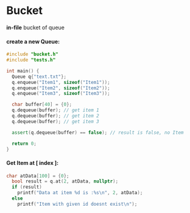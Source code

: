 # Bucket
**in-file** bucket of queue

####  create a new Queue:

```` c++
#include "bucket.h"
#include "tests.h"

int main() {
  Queue q{"text.txt"};
  q.enqueue("Item1", sizeof("Item1"));
  q.enqueue("Item2", sizeof("Item2"));
  q.enqueue("Item3", sizeof("Item3"));

  char buffer[40] = {0};
  q.dequeue(buffer); // get item 1
  q.dequeue(buffer); // get item 2
  q.dequeue(buffer); // get item 3

  assert(q.dequeue(buffer) == false); // result is false, no Item

  return 0;
}
``````` 
#### Get Item at [ index ]: 

```` c++
char atData[100] = {0};
  bool result = q.at(2, atData, nullptr);
  if (result)
    printf("Data at item %d is :%s\n", 2, atData);
  else
    printf("Item with given id doesnt exist\n");
````
